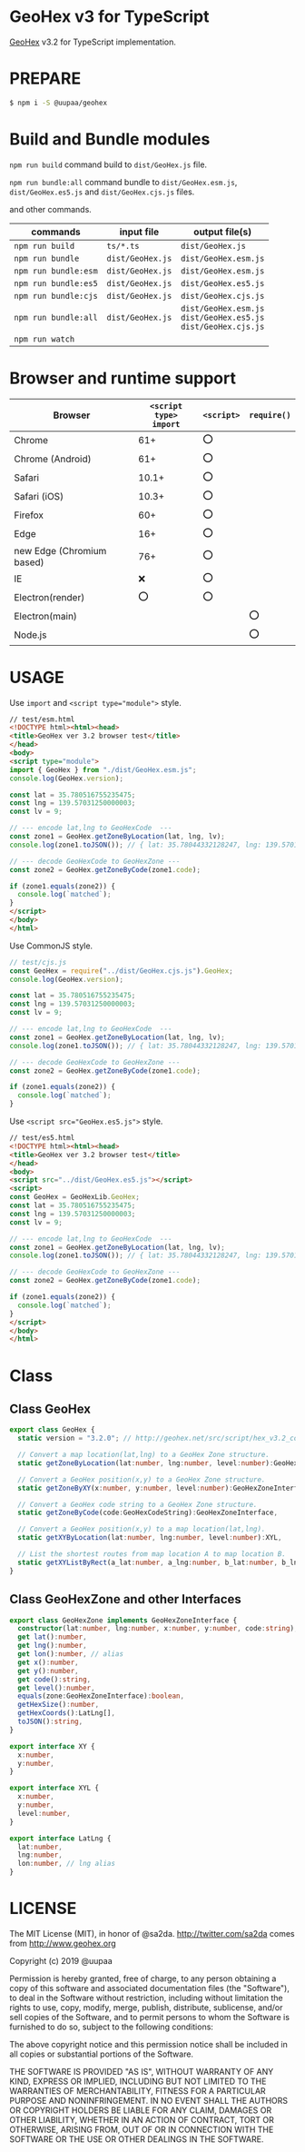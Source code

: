 # GeoHex v3 for TypeScript

[GeoHex](http://www.geohex.org/) v3.2 for TypeScript implementation.

# PREPARE

```sh
$ npm i -S @uupaa/geohex
```

# Build and Bundle modules

`npm run build` command build to `dist/GeoHex.js` file.

`npm run bundle:all` command bundle to `dist/GeoHex.esm.js`, `dist/GeoHex.es5.js` and `dist/GeoHex.cjs.js` files.

and other commands.

| commands             | input file    | output file(s) |
|----------------------|---------------|-------------|
| `npm run build`      | `ts/*.ts`     | `dist/GeoHex.js` |
| `npm run bundle`     | `dist/GeoHex.js` | `dist/GeoHex.esm.js` |
| `npm run bundle:esm` | `dist/GeoHex.js` | `dist/GeoHex.esm.js` |
| `npm run bundle:es5` | `dist/GeoHex.js` | `dist/GeoHex.es5.js` |
| `npm run bundle:cjs` | `dist/GeoHex.js` | `dist/GeoHex.cjs.js` |
| `npm run bundle:all` | `dist/GeoHex.js` | `dist/GeoHex.esm.js` <br />`dist/GeoHex.es5.js` <br />`dist/GeoHex.cjs.js` |
| `npm run watch`      |  |  |

# Browser and runtime support

| Browser                   | `<script type>`<br/>`import` | `<script>` | `require()` |
|---------------------------|----------|----------------|---------------|
| Chrome                    | 61+   | :o: |     |
| Chrome (Android)          | 61+   | :o: |     |
| Safari                    | 10.1+ | :o: |     |
| Safari (iOS)              | 10.3+ | :o: |     |
| Firefox                   | 60+   | :o: |     |
| Edge                      | 16+   | :o: |     |
| new Edge (Chromium based) | 76+   | :o: |     |
| IE                        | :x:   | :o: |     |
| Electron(render)          | :o:   | :o: |     |
| Electron(main)            |       |     | :o: |
| Node.js                   |       |     | :o: |

# USAGE

Use `import` and `<script type="module">` style.

```html
// test/esm.html
<!DOCTYPE html><html><head> 
<title>GeoHex ver 3.2 browser test</title> 
</head> 
<body>
<script type="module">
import { GeoHex } from "./dist/GeoHex.esm.js";
console.log(GeoHex.version);

const lat = 35.780516755235475;
const lng = 139.57031250000003;
const lv = 9;

// --- encode lat,lng to GeoHexCode  ---
const zone1 = GeoHex.getZoneByLocation(lat, lng, lv);
console.log(zone1.toJSON()); // { lat: 35.78044332128247, lng: 139.57018747142203, lon, x: 101375, y: -35983, code: XM566370240, level: 9 }

// --- decode GeoHexCode to GeoHexZone ---
const zone2 = GeoHex.getZoneByCode(zone1.code);

if (zone1.equals(zone2)) {
  console.log(`matched`);
}
</script> 
</body> 
</html> 
```

Use CommonJS style.

```js
// test/cjs.js
const GeoHex = require("../dist/GeoHex.cjs.js").GeoHex;
console.log(GeoHex.version);

const lat = 35.780516755235475;
const lng = 139.57031250000003;
const lv = 9;

// --- encode lat,lng to GeoHexCode  ---
const zone1 = GeoHex.getZoneByLocation(lat, lng, lv);
console.log(zone1.toJSON()); // { lat: 35.78044332128247, lng: 139.57018747142203, lon, x: 101375, y: -35983, code: XM566370240, level: 9 }

// --- decode GeoHexCode to GeoHexZone ---
const zone2 = GeoHex.getZoneByCode(zone1.code);

if (zone1.equals(zone2)) {
  console.log(`matched`);
}
```

Use `<script src="GeoHex.es5.js">` style.

```html
// test/es5.html
<!DOCTYPE html><html><head> 
<title>GeoHex ver 3.2 browser test</title> 
</head> 
<body>
<script src="../dist/GeoHex.es5.js"></script>
<script>
const GeoHex = GeoHexLib.GeoHex;
const lat = 35.780516755235475;
const lng = 139.57031250000003;
const lv = 9;

// --- encode lat,lng to GeoHexCode  ---
const zone1 = GeoHex.getZoneByLocation(lat, lng, lv);
console.log(zone1.toJSON()); // { lat: 35.78044332128247, lng: 139.57018747142203, lon, x: 101375, y: -35983, code: XM566370240, level: 9 }

// --- decode GeoHexCode to GeoHexZone ---
const zone2 = GeoHex.getZoneByCode(zone1.code);

if (zone1.equals(zone2)) {
  console.log(`matched`);
}
</script> 
</body> 
</html> 
```

# Class

## Class GeoHex

```ts
export class GeoHex {
  static version = "3.2.0"; // http://geohex.net/src/script/hex_v3.2_core.js

  // Convert a map location(lat,lng) to a GeoHex Zone structure.
  static getZoneByLocation(lat:number, lng:number, level:number):GeoHexZoneInterface,

  // Convert a GeoHex position(x,y) to a GeoHex Zone structure.
  static getZoneByXY(x:number, y:number, level:number):GeoHexZoneInterface,

  // Convert a GeoHex code string to a GeoHex Zone structure.
  static getZoneByCode(code:GeoHexCodeString):GeoHexZoneInterface,

  // Convert a GeoHex position(x,y) to a map location(lat,lng).
  static getXYByLocation(lat:number, lng:number, level:number):XYL,

  // List the shortest routes from map location A to map location B.
  static getXYListByRect(a_lat:number, a_lng:number, b_lat:number, b_lng:number, level:number):XY[],
}  

```

## Class GeoHexZone and other Interfaces

```ts
export class GeoHexZone implements GeoHexZoneInterface {
  constructor(lat:number, lng:number, x:number, y:number, code:string),
  get lat():number,
  get lng():number,
  get lon():number, // alias 
  get x():number,
  get y():number,
  get code():string,
  get level():number,
  equals(zone:GeoHexZoneInterface):boolean,
  getHexSize():number,
  getHexCoords():LatLng[],
  toJSON():string,
}

export interface XY {
  x:number,
  y:number,
}

export interface XYL {
  x:number,
  y:number,
  level:number,
}

export interface LatLng {
  lat:number,
  lng:number,
  lon:number, // lng alias
}
```

# LICENSE

The MIT License (MIT), in honor of @sa2da. http://twitter.com/sa2da comes from http://www.geohex.org

Copyright (c) 2019 @uupaa

Permission is hereby granted, free of charge, to any person obtaining a copy
of this software and associated documentation files (the "Software"), to deal
in the Software without restriction, including without limitation the rights
to use, copy, modify, merge, publish, distribute, sublicense, and/or sell
copies of the Software, and to permit persons to whom the Software is
furnished to do so, subject to the following conditions:

The above copyright notice and this permission notice shall be included in all
copies or substantial portions of the Software.

THE SOFTWARE IS PROVIDED "AS IS", WITHOUT WARRANTY OF ANY KIND, EXPRESS OR
IMPLIED, INCLUDING BUT NOT LIMITED TO THE WARRANTIES OF MERCHANTABILITY,
FITNESS FOR A PARTICULAR PURPOSE AND NONINFRINGEMENT. IN NO EVENT SHALL THE
AUTHORS OR COPYRIGHT HOLDERS BE LIABLE FOR ANY CLAIM, DAMAGES OR OTHER
LIABILITY, WHETHER IN AN ACTION OF CONTRACT, TORT OR OTHERWISE, ARISING FROM,
OUT OF OR IN CONNECTION WITH THE SOFTWARE OR THE USE OR OTHER DEALINGS IN THE
SOFTWARE.
